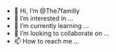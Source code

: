 - 👋 Hi, I’m @The7familly
- 👀 I’m interested in ...
- 🌱 I’m currently learning ...
- 💞️ I’m looking to collaborate on ...
- 📫 How to reach me ...

<!---
The7familly/The7familly is a ✨ special ✨ repository because its `README.md` (this file) appears on your GitHub profile.
You can click the Preview link to take a look at your changes.
--->
